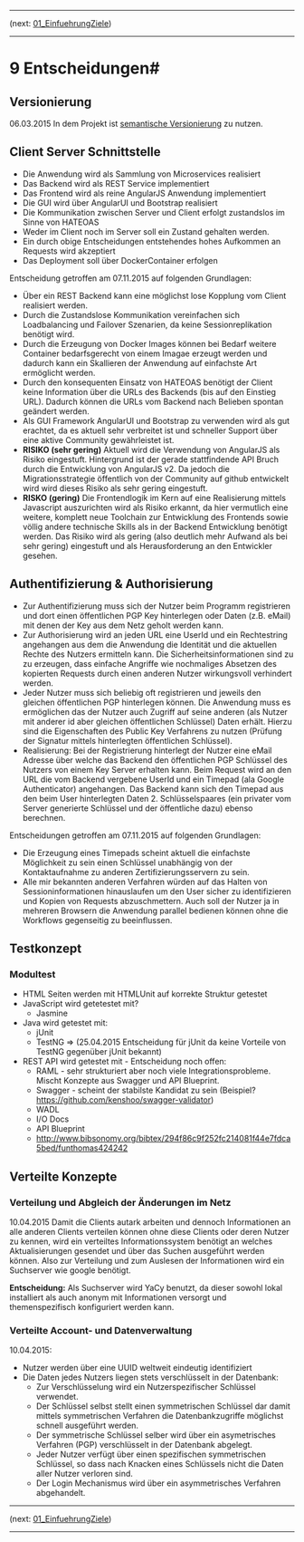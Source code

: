 
---
(next: [ 01_EinfuehrungZiele]( 01_EinfuehrungZiele.md))

---

# 9 Entscheidungen#

## Versionierung
06.03.2015 In dem Projekt ist [semantische Versionierung](semantischeVersionierung.md) zu nutzen.

## Client Server Schnittstelle
* Die Anwendung wird als Sammlung von Microservices realisiert
* Das Backend wird als REST Service implementiert
* Das Frontend wird als reine AngularJS Anwendung implementiert
* Die GUI wird über AngularUI und Bootstrap realisiert
* Die Kommunikation zwischen Server und Client erfolgt zustandslos im Sinne von HATEOAS
* Weder im Client noch im Server soll ein Zustand gehalten werden. 
* Ein durch obige Entscheidungen entstehendes hohes Aufkommen an Requests wird akzeptiert
* Das Deployment soll über DockerContainer erfolgen

Entscheidung getroffen am 07.11.2015 auf folgenden Grundlagen:
* Über ein REST Backend kann eine möglichst lose Kopplung vom Client realisiert werden.
* Durch die Zustandslose Kommunikation vereinfachen sich Loadbalancing und Failover Szenarien, da keine Sessionreplikation benötigt wird.
* Durch die Erzeugung von Docker Images können bei Bedarf weitere Container bedarfsgerecht von einem Imagae erzeugt werden und dadurch kann ein Skallieren der Anwendung auf einfachste Art ermöglicht werden.
* Durch den konsequenten Einsatz von HATEOAS benötigt der Client keine Information über die URLs des Backends (bis auf den Einstieg URL). Dadurch können die URLs vom Backend nach Belieben spontan geändert werden. 
* Als GUI Framework AngularUI und Bootstrap zu verwenden wird als gut erachtet, da es aktuell sehr verbreitet ist und schneller Support über eine aktive Community gewährleistet ist.
* **RISIKO (sehr gering)** Aktuell wird die Verwendung von AngularJS als Risiko eingestuft. Hintergrund ist der gerade stattfindende API Bruch durch die Entwicklung von AngularJS v2. Da jedoch die Migrationsstrategie öffentlich von der Community auf github entwickelt wird wird dieses Risiko als sehr gering eingestuft.
* **RISKO (gering)** Die Frontendlogik im Kern auf eine Realisierung mittels Javascript auszurichten wird als Risiko erkannt, da hier vermutlich eine weitere, komplett neue Toolchain zur Entwicklung des Frontends sowie völlig andere technische Skills als in der Backend Entwicklung benötigt werden. Das Risiko wird als gering (also deutlich mehr Aufwand als bei sehr gering) eingestuft und als Herausforderung an den Entwickler gesehen. 

## Authentifizierung & Authorisierung
* Zur Authentifizierung muss sich der Nutzer beim Programm registrieren und dort einen öffentlichen PGP Key hinterlegen oder Daten (z.B. eMail) mit denen der Key aus dem Netz geholt werden kann.
* Zur Authorisierung wird an jeden URL eine UserId und ein Rechtestring angehangen aus dem die Anwendung die Identität und die aktuellen Rechte des Nutzers ermitteln kann. Die Sicherheitsinformationen sind zu zu erzeugen, dass einfache Angriffe wie nochmaliges Absetzen des kopierten Requests durch einen anderen Nutzer wirkungsvoll verhindert werden. 
* Jeder Nutzer muss sich beliebig oft registrieren und jeweils den gleichen öffentlichen PGP hinterlegen können. Die Anwendung muss es ermöglichen das der Nutzer auch Zugriff auf seine anderen (als Nutzer mit anderer id aber gleichen öffentlichen Schlüssel) Daten erhält. Hierzu sind die Eigenschaften des Public Key Verfahrens zu nutzen (Prüfung der Signatur mittels hinterlegten öffentlichen Schlüssel).
* Realisierung: Bei der Registrierung hinterlegt der Nutzer eine eMail Adresse über welche das Backend den öffentlichen PGP Schlüssel des Nutzers von einem Key Server erhalten kann. Beim Request wird an den URL die vom Backend vergebene UserId und ein Timepad (ala Google Authenticator) angehangen. Das Backend kann sich den Timepad aus den beim User hinterlegten Daten 2. Schlüsselspaares  (ein privater vom Server generierte Schlüssel und der öffentliche dazu) ebenso berechnen.

Entscheidungen getroffen am 07.11.2015 auf folgenden Grundlagen:
* Die Erzeugung eines Timepads scheint aktuell die einfachste Möglichkeit zu sein einen Schlüssel unabhängig von der Kontaktaufnahme zu anderen Zertifizierungsservern zu sein.
* Alle mir bekannten anderen Verfahren würden auf das Halten von Sessioninformationen hinauslaufen um den User sicher zu identifizieren und Kopien von Requests abzuschmettern. Auch soll der Nutzer ja in mehreren Browsern die Anwendung parallel bedienen können ohne die Workflows gegenseitig zu beeinflussen. 



## Testkonzept
### Modultest
* HTML Seiten werden mit HTMLUnit auf korrekte Struktur getestet
* JavaScript wird getetestet mit?
  * Jasmine
* Java wird getestet mit:
  * jUnit
  * TestNG 
=> (25.04.2015 Entscheidung für jUnit da keine Vorteile von TestNG gegenüber jUnit bekannt)
* REST API wird getestet mit - Entscheidung noch offen:
  * RAML - sehr strukturiert aber noch viele Integrationsprobleme. Mischt Konzepte aus Swagger und API Blueprint.
  * Swagger - scheint der stabilste Kandidat zu sein (Beispiel? https://github.com/kenshoo/swagger-validator)
  * WADL
  * I/O Docs
  * API Blueprint
  * http://www.bibsonomy.org/bibtex/294f86c9f252fc214081f44e7fdca5bed/funthomas424242

## Verteilte Konzepte
### Verteilung und Abgleich der Änderungen im Netz ###
10.04.2015 Damit die Clients autark arbeiten und dennoch Informationen an alle anderen Clients verteilen können ohne diese Clients oder deren Nutzer zu kennen, wird ein verteiltes Informationssystem benötigt an welches Aktualisierungen gesendet und über das Suchen ausgeführt werden können. Also zur Verteilung und zum Auslesen der Informationen wird ein Suchserver wie google benötigt. 

**Entscheidung:** Als Suchserver wird YaCy benutzt, da dieser sowohl lokal installiert als auch anonym mit Informationen versorgt und themenspezifisch konfiguriert werden kann.

### Verteilte Account- und Datenverwaltung ###
10.04.2015:
* Nutzer werden über eine UUID weltweit eindeutig identifiziert
* Die Daten jedes Nutzers liegen stets verschlüsselt in der Datenbank:
  * Zur Verschlüsselung wird ein Nutzerspezifischer Schlüssel verwendet. 
  * Der Schlüssel selbst stellt einen symmetrischen Schlüssel dar damit mittels symmetrischen Verfahren die Datenbankzugriffe möglichst schnell ausgeführt werden. 
  * Der symmetrische Schlüssel selber wird über ein asymetrisches Verfahren (PGP) verschlüsselt in der Datenbank abgelegt. 
  * Jeder Nutzer verfügt über einen spezifischen symmetrischen Schlüssel, so dass nach Knacken eines Schlüssels nicht die Daten aller Nutzer verloren sind. 
  * Der Login Mechanismus wird über ein asymmetrisches Verfahren abgehandelt.
 
---
(next: [ 01_EinfuehrungZiele]( 01_EinfuehrungZiele.md))

---



